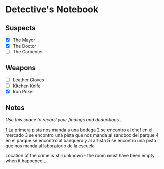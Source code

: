 # Detective's Notebook

## Suspects
- [X] The Mayor
- [X] The Doctor
- [ ] The Carpenter

## Weapons
- [ ] Leather Gloves
- [ ] Kitchen Knife
- [X] Iron Poker

## Notes
*Use this space to record your findings and deductions...*

1 La primera pista nos manda a una bodega 
2 se encontro al chef en el mercado 
3 se encontro una pista que nos manda al sandbox del parque
4 en el parque se encontro al banquero y al artista
5 se encontro una pista que nos manda al laboratorio de la escuela


Location of the crime is still unknown - the room must have been empty when it happened...
